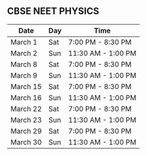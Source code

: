 ## CBSE NEET PHYSICS


| Date       | Day   | Time               |
|------------|-------|--------------------|
| March 1    | Sat   | 7:00 PM - 8:30 PM  |
| March 2    | Sun   | 11:30 AM - 1:00 PM |
| March 8    | Sat   | 7:00 PM - 8:30 PM  |
| March 9    | Sun   | 11:30 AM - 1:00 PM |
| March 15   | Sat   | 7:00 PM - 8:30 PM  |
| March 16   | Sun   | 11:30 AM - 1:00 PM |
| March 22   | Sat   | 7:00 PM - 8:30 PM  |
| March 23   | Sun   | 11:30 AM - 1:00 PM |
| March 29   | Sat   | 7:00 PM - 8:30 PM  |
| March 30   | Sun   | 11:30 AM - 1:00 PM |

